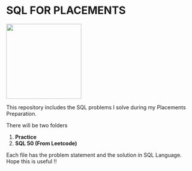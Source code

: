 # SQL FOR PLACEMENTS

<img src = "https://assets.leetcode.com/static_assets/others/Top_SQL_50.png" height = '200px' width = '200px'>

This repository includes the SQL problems I solve during my Placements Preparation. 

There will be two folders
<ol>
  <li> <b>Practice</b> </li>
  <li> <b>SQL 50 (From Leetcode)</b> </li>
</ol>

Each file has the problem statement and the solution in SQL Language. Hope this is useful !!
